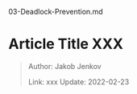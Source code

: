 03-Deadlock-Prevention.md
# Article Title XXX

> Author: Jakob Jenkov
>
> Link: xxx  Update: 2022-02-23